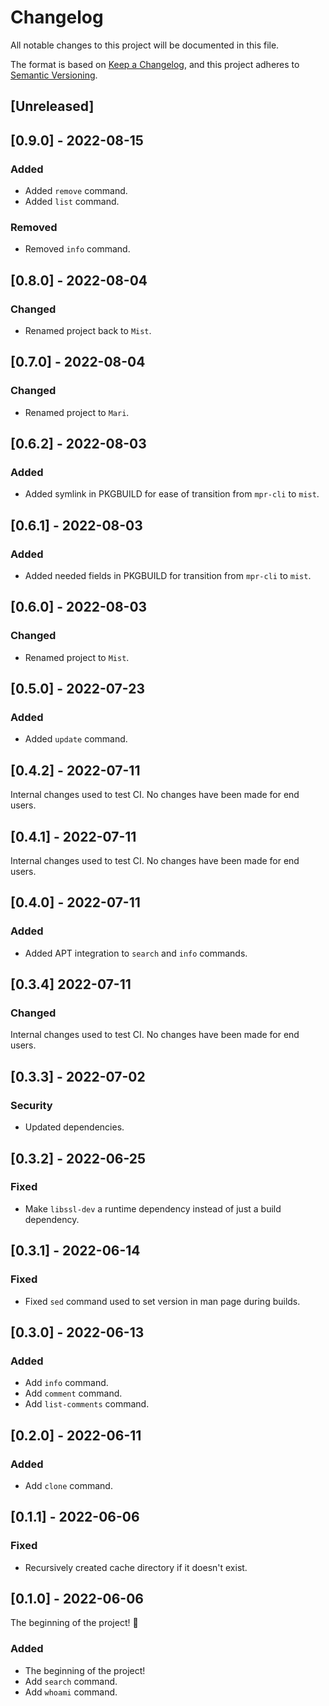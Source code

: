 # Changelog
All notable changes to this project will be documented in this file.

The format is based on [Keep a Changelog](https://keepachangelog.com/en/1.0.0/),
and this project adheres to [Semantic Versioning](https://semver.org/spec/v2.0.0.html).

## [Unreleased]

## [0.9.0] - 2022-08-15
### Added
- Added `remove` command.
- Added `list` command.

### Removed
- Removed `info` command.

## [0.8.0] - 2022-08-04
### Changed
- Renamed project back to `Mist`.

## [0.7.0] - 2022-08-04
### Changed
- Renamed project to `Mari`.

## [0.6.2] - 2022-08-03
### Added
- Added symlink in PKGBUILD for ease of transition from `mpr-cli` to `mist`.

## [0.6.1] - 2022-08-03
### Added
- Added needed fields in PKGBUILD for transition from `mpr-cli` to `mist`.

## [0.6.0] - 2022-08-03
### Changed
- Renamed project to `Mist`.

## [0.5.0] - 2022-07-23
### Added
- Added `update` command.

## [0.4.2] - 2022-07-11
Internal changes used to test CI. No changes have been made for end users.

## [0.4.1] - 2022-07-11
Internal changes used to test CI. No changes have been made for end users.

## [0.4.0] - 2022-07-11
### Added
- Added APT integration to `search` and `info` commands.

## [0.3.4] 2022-07-11
### Changed
Internal changes used to test CI. No changes have been made for end users.

## [0.3.3] - 2022-07-02
### Security
- Updated dependencies.

## [0.3.2] - 2022-06-25
### Fixed
- Make `libssl-dev` a runtime dependency instead of just a build dependency.

## [0.3.1] - 2022-06-14
### Fixed
- Fixed `sed` command used to set version in man page during builds.

## [0.3.0] - 2022-06-13
### Added
- Add `info` command.
- Add `comment` command.
- Add `list-comments` command.

## [0.2.0] - 2022-06-11
### Added
- Add `clone` command.

## [0.1.1] - 2022-06-06
### Fixed
- Recursively created cache directory if it doesn't exist.

## [0.1.0] - 2022-06-06
The beginning of the project! 🥳

### Added
- The beginning of the project!
- Add `search` command.
- Add `whoami` command.

